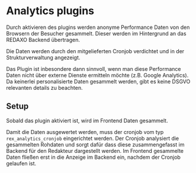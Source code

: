 # Analytics plugins

Durch aktivieren des plugins werden anonyme Performance Daten von den Browsern der Besucher gesammelt.
Dieser werden im Hintergrund an das REDAXO Backend übertragen.

Die Daten werden durch den mitgelieferten Cronjob verdichtet und in der Strukturverwaltung angezeigt.

Das Plugin ist inbesondere dann sinnvoll, wenn man diese Performance Daten nicht über externe Dienste ermitteln möchte (z.B. Google Analytics).
Da keinerlei personalisierte Daten gesammelt werden, gibt es keine DSGVO relevanten details zu beachten.

## Setup

Sobald das plugin aktiviert ist, wird im Frontend Daten gesammelt.

Damit die Daten ausgewertet werden, muss der cronjob vom typ `rex_analytics_cronjob` eingerichtet werden.
Der Cronjob analysiert die gesammelten Rohdaten und sorgt dafür dass diese zusammengefasst im Backend für den Redakteur dargestellt werden.
Im Frontend gesammelte Daten fließen erst in die Anzeige im Backend ein, nachdem der Cronjob gelaufen ist.
